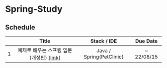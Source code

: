 # Spring-Study

## Schedule
|     |                                                        Title                                                         |      Stack / IDE      | Due Date |
|:---:|:--------------------------------------------------------------------------------------------------------------------:|:---------------------:|:--------:|
|  1  |예제로 배우는 스프링 입문(개정판) [[link]](https://www.inflearn.com/course/spring_revised_edition#curriculum)|Java / Spring(PetClinic)|~ 22/08/15|

